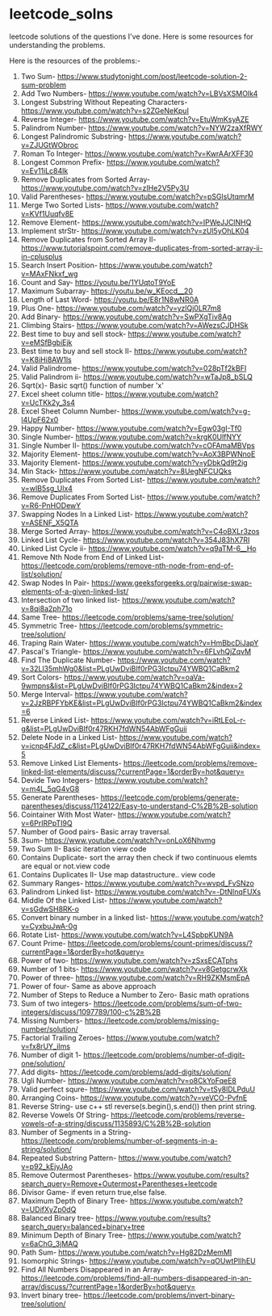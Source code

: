 # leetcode_solns
leetcode solutions of the questions I've done.
Here is some resources for understanding the problems.

Here is the resources of the problems:-
1)  Two Sum- https://www.studytonight.com/post/leetcode-solution-2-sum-problem
2)  Add Two Numbers- https://www.youtube.com/watch?v=LBVsXSMOIk4
3)  Longest Substring Without Repeating Characters- https://www.youtube.com/watch?v=s2ZGeNeKpuI
4)  Reverse Integer- https://www.youtube.com/watch?v=EtuWmKsyAZE
5)  Palindrom Number- https://www.youtube.com/watch?v=NYW2zaXfRWY
6)  Longest Palindromic Substring- https://www.youtube.com/watch?v=ZJUGtWObroc
7)  Roman To Integer- https://www.youtube.com/watch?v=KwrAArXFF30
8)  Longest Common Prefix- https://www.youtube.com/watch?v=Ev11iLc84lk
9)  Remove Duplicates from Sorted Array- https://www.youtube.com/watch?v=zIHe2V5Py3U
10) Valid Parentheses- https://www.youtube.com/watch?v=pSGlsUtqmrM
11) Merge Two Sorted Lists- https://www.youtube.com/watch?v=KVf1Uuqfv8E
12) Remove Element- https://www.youtube.com/watch?v=IPWeJJClNHQ
13) Implement strStr- https://www.youtube.com/watch?v=zUl5yOhLK04
14) Remove Duplicates from Sorted Array  II- https://www.tutorialspoint.com/remove-duplicates-from-sorted-array-ii-in-cplusplus
15) Search Insert Position- https://www.youtube.com/watch?v=MAxFNkxf_wg
16) Count and Say- https://youtu.be/1YUqtoT9YoE
17) Maximum Subarray- https://youtu.be/w_KEocd__20
18) Length of Last Word- https://youtu.be/E8r1N8wNR0A
19) Plus One- https://www.youtube.com/watch?v=yzlQj0LR7m8
20) Add Binary- https://www.youtube.com/watch?v=SwPXgTiv8Ag
21) Climbing Stairs- https://www.youtube.com/watch?v=AWezsCJDHSk
22) Best time to buy and sell stock- https://www.youtube.com/watch?v=eMSfBgbiEjk
23) Best time to buy and sell stock II- https://www.youtube.com/watch?v=K8iHi8AW1ls
24) Valid Palindrome- https://www.youtube.com/watch?v=028pTf2kBFI 
25) Valid Palindrom ii- https://www.youtube.com/watch?v=wTaJp8_bSLQ
26) Sqrt(x)- Basic sqrt() function of number 'x'
27) Excel sheet column title- https://www.youtube.com/watch?v=UcTKk2y_3s4
28) Excel Sheet Column Number- https://www.youtube.com/watch?v=g-l4UpF62x0
29) Happy Number- https://www.youtube.com/watch?v=Egw03gI-Tf0
30) Single Number- https://www.youtube.com/watch?v=krgK0UlfNYY
31) Single Number II- https://www.youtube.com/watch?v=cOFAmaMBVps
32) Majority Element- https://www.youtube.com/watch?v=AoX3BPWNnoE
33) Majority Element- https://www.youtube.com/watch?v=yDbkQd9t2ig
34) Min Stack- https://www.youtube.com/watch?v=8UegNFCUQks
35) Remove Duplicates From Sorted List- https://www.youtube.com/watch?v=wIB5sg_Ulx4
36) Remove Duplicates From Sorted List- https://www.youtube.com/watch?v=R6-PnHODewY
37) Swapping Nodes In a Linked List- https://www.youtube.com/watch?v=ASENF_X5QTA
38) Merge Sorted Array- https://www.youtube.com/watch?v=C4oBXLr3zos
39) Linked List Cycle- https://www.youtube.com/watch?v=354J83hX7RI
40) Linked List Cycle ii- https://www.youtube.com/watch?v=q9aTM-6__Ho
41) Remove Nth Node from End of Linked List- https://leetcode.com/problems/remove-nth-node-from-end-of-list/solution/
42) Swap Nodes In Pair- https://www.geeksforgeeks.org/pairwise-swap-elements-of-a-given-linked-list/
43) Intersection of two linked list- https://www.youtube.com/watch?v=8qi8a2ph71o
44) Same Tree- https://leetcode.com/problems/same-tree/solution/
45) Symmetric Tree- https://leetcode.com/problems/symmetric-tree/solution/
46) Traping Rain Water- https://www.youtube.com/watch?v=HmBbcDiJapY
47) Pascal's Triangle- https://www.youtube.com/watch?v=6FLvhQjZqvM
48) Find The Duplicate Number- https://www.youtube.com/watch?v=32Ll35mhWg0&list=PLgUwDviBIf0rPG3Ictpu74YWBQ1CaBkm2
49) Sort Colors- https://www.youtube.com/watch?v=oaVa-9wmpns&list=PLgUwDviBIf0rPG3Ictpu74YWBQ1CaBkm2&index=2
50) Merge Interval- https://www.youtube.com/watch?v=2JzRBPFYbKE&list=PLgUwDviBIf0rPG3Ictpu74YWBQ1CaBkm2&index=6
51) Reverse Linked List- https://www.youtube.com/watch?v=iRtLEoL-r-g&list=PLgUwDviBIf0r47RKH7fdWN54AbWFgGuii
52) Delete Node in a Linked List- https://www.youtube.com/watch?v=icnp4FJdZ_c&list=PLgUwDviBIf0r47RKH7fdWN54AbWFgGuii&index=5
53) Remove Linked List Elements- https://leetcode.com/problems/remove-linked-list-elements/discuss/?currentPage=1&orderBy=hot&query=
54) Devide Two Integers- https://www.youtube.com/watch?v=m4L_5qG4vG8
55) Generate Parentheses- https://leetcode.com/problems/generate-parentheses/discuss/1124122/Easy-to-understand-C%2B%2B-solution
56) Cointainer With Most Water- https://www.youtube.com/watch?v=6PrIRPpTI9Q
57) Number of Good pairs- Basic array traversal.
58) 3sum- https://www.youtube.com/watch?v=onLoX6Nhvmg
59) Two Sum II- Basic iteration view code
60) Contains Duplicate- sort the array then check if two continuous elemts are equal or not.view code
61) Contains Duplicates II- Use map datastructure.. view code
62) Summary Ranges- https://www.youtube.com/watch?v=wvpd_FvSNzo
63) Palindrom Linked list- https://www.youtube.com/watch?v=-DtNInqFUXs
64) Middle Of the Linked List- https://www.youtube.com/watch?v=sGdwSH8RK-o
65) Convert binary number in a linked list- https://www.youtube.com/watch?v=CyxbuJwA-0g
66) Rotate List- https://www.youtube.com/watch?v=L4SpbpKUN9A
67) Count Prime- https://leetcode.com/problems/count-primes/discuss/?currentPage=1&orderBy=hot&query=
68) Power of two- https://www.youtube.com/watch?v=zSxsECATphs
69) Number of 1 bits- https://www.youtube.com/watch?v=v8GetgcrwXk
70) Power of three- https://www.youtube.com/watch?v=RH9ZKMsmEpA
71) Power of four- Same as above approach
72) Number of Steps to Reduce a Number to Zero- Basic math oprations
73) Sum of two integers- https://leetcode.com/problems/sum-of-two-integers/discuss/1097789/100-c%2B%2B
74) Missing Numbers- https://leetcode.com/problems/missing-number/solution/
75) Factorial Trailing Zeroes- https://www.youtube.com/watch?v=fx8rUY_iIms
76) Number of digit 1- https://leetcode.com/problems/number-of-digit-one/solution/
77) Add digits- https://leetcode.com/problems/add-digits/solution/
78) Ugli Number- https://www.youtube.com/watch?v=o8CkYoFqeE8
79) Valid perfect squre- https://www.youtube.com/watch?v=tSy8lDLPduU
80) Arranging Coins- https://www.youtube.com/watch?v=veVCO-PvfnE
81) Reverse String- use c++ stl reverse(s.begin(),s.end()) then print string.
82) Reverse Vowels Of String- https://leetcode.com/problems/reverse-vowels-of-a-string/discuss/1135893/C%2B%2B-solution
83) Number of Segments in a String- https://leetcode.com/problems/number-of-segments-in-a-string/solution/
84) Repeated Substring Pattern- https://www.youtube.com/watch?v=p92_kEjyJAo
85) Remove Outermost Parentheses- https://www.youtube.com/results?search_query=Remove+Outermost+Parentheses+leetcode
86) Divisor Game- if even return true,else false.
87) Maximum Depth of Binary Tree- https://www.youtube.com/watch?v=UDifXyZp0dQ
88) Balanced Binary tree- https://www.youtube.com/results?search_query=balanced+binary+tree
89) Minimum Depth of Binary Tree- https://www.youtube.com/watch?v=6aChG_3jMAQ
90) Path Sum- https://www.youtube.com/watch?v=Hg82DzMemMI
91) Isomorphic Strings- https://www.youtube.com/watch?v=qOUwtPIIhEU
92) Find All Numbers Disappeared in an Array- https://leetcode.com/problems/find-all-numbers-disappeared-in-an-array/discuss/?currentPage=1&orderBy=hot&query=
93) Invert binary tree- https://leetcode.com/problems/invert-binary-tree/solution/

